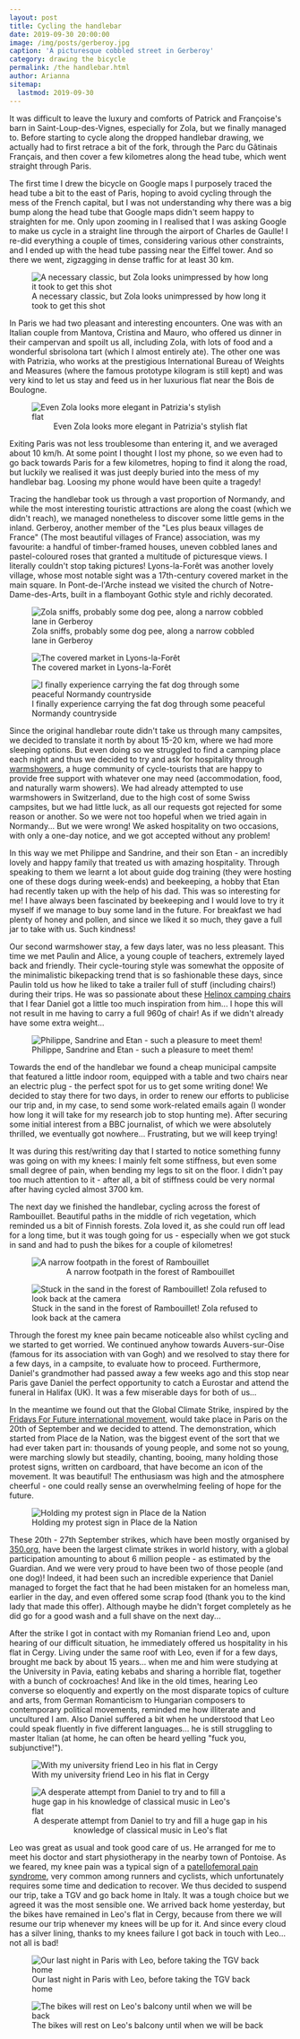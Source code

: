 ```yaml
---
layout: post
title: Cycling the handlebar
date: 2019-09-30 20:00:00
image: /img/posts/gerberoy.jpg
caption: 'A picturesque cobbled street in Gerberoy'
category: drawing the bicycle
permalink: /the handlebar.html
author: Arianna
sitemap:
  lastmod: 2019-09-30
---
```


It was difficult to leave the luxury and comforts of Patrick and Françoise's barn in Saint-Loup-des-Vignes, especially for Zola, but we finally managed to. Before starting to cycle along the dropped handlebar drawing, we actually had to first retrace a bit of the fork, through the Parc du Gâtinais Français, and then cover a few kilometres along the head tube, which went straight through Paris.   

The first time I drew the bicycle on Google maps I purposely traced the head tube a bit to the east of Paris, hoping to avoid cycling through the mess of the French capital, but I was not understanding why there was a big bump along the head tube that Google maps didn't seem happy to straighten for me. Only upon zooming in I realised that I was asking Google to make us cycle in a straight line through the airport of Charles de Gaulle! I re-did everything a couple of times, considering various other constraints, and I ended up with the head tube passing near the Eiffel tower. And so there we went, zigzagging in dense traffic for at least 30 km. 

<figure>
<img class="img-responsive center-block" src=" /img/posts/eiffel.jpg" alt="A necessary classic, but Zola looks unimpressed by how long it took to get this shot">
<figcaption>A necessary classic, but Zola looks unimpressed by how long it took to get this shot</figcaption>
</figure> 

In Paris we had two pleasant and interesting encounters. One was with an Italian couple from Mantova, Cristina and Mauro, who offered us dinner in their campervan and spoilt us all, including Zola, with lots of food and a wonderful sbrisolona tart (which I almost entirely ate). The other one was with Patrizia, who works at the prestigious International Bureau of Weights and Measures (where the famous prototype kilogram is still kept) and was very kind to let us stay and feed us in her luxurious flat near the Bois de Boulogne.  

<figure>
<img class="img-responsive center-block" src=" /img/posts/patrizia.jpg" style="max-width: 360px;" alt="Even Zola looks more elegant in Patrizia's stylish flat">
<figcaption style="text-align: center;">Even Zola looks more elegant in Patrizia's stylish flat</figcaption>
</figure>

Exiting Paris was not less troublesome than entering it, and we averaged about 10 km/h. At some point I thought I lost my phone, so we even had to go back towards Paris for a few kilometres, hoping to find it along the road, but luckily we realised it was just deeply buried into the mess of my handlebar bag. Loosing my phone would have been quite a tragedy!

Tracing the handlebar took us through a vast proportion of Normandy, and while the most interesting touristic attractions are along the coast (which we didn't reach), we managed nonetheless to discover some little gems in the inland. Gerberoy, another member of the "Les plus beaux villages de France" (The most beautiful villages of France) association, was my favourite: a handful of timber-framed houses, uneven cobbled lanes and pastel-coloured roses that granted a multitude of picturesque views. I literally couldn't stop taking pictures! Lyons-la-Forêt was another lovely village, whose most notable sight was a 17th-century covered market in the main square. In Pont-de-l'Arche instead we visited the church of Notre-Dame-des-Arts, built in a flamboyant Gothic style and richly decorated.    

<figure>
<img class="img-responsive center-block" src=" /img/posts/gerberoy2.jpg" alt="Zola sniffs, probably some dog pee, along a narrow cobbled lane in Gerberoy">
<figcaption>Zola sniffs, probably some dog pee, along a narrow cobbled lane in Gerberoy</figcaption>
</figure>

<figure>
<img class="img-responsive center-block" src=" /img/posts/lyons.jpg" alt="The covered market in Lyons-la-Forêt">
<figcaption>The covered market in Lyons-la-Forêt</figcaption>
</figure>

<figure>
<img class="img-responsive center-block" src=" /img/posts/ari-cargo.jpg" alt="I finally experience carrying the fat dog through some peaceful Normandy countryside">
<figcaption>I finally experience carrying the fat dog through some peaceful Normandy countryside</figcaption>
</figure>

Since the original handlebar route didn't take us through many campsites, we decided to translate it north by about 15-20 km, where we had more sleeping options. But even doing so we struggled to find a camping place each night and thus we decided to try and ask for hospitality through <a class="special" href="https://www.warmshowers.org/">warmshowers</a>, a huge community of cycle-tourists that are happy to provide free support with whatever one may need (accommodation, food, and naturally warm showers). We had already attempted to use warmshowers in Switzerland, due to the high cost of some Swiss campsites, but we had little luck, as all our requests got rejected for some reason or another. So we were not too hopeful when we tried again in Normandy... But we were wrong! We asked hospitality on two occasions, with only a one-day notice, and we got accepted without any problem! 

In this way we met Philippe and Sandrine, and their son Etan - an incredibly lovely and happy family that treated us with amazing hospitality. Through speaking to them we learnt a lot about guide dog training (they were hosting one of these dogs during week-ends) and beekeeping, a hobby that Etan had recently taken up with the help of his dad. This was so interesting for me! I have always been fascinated by beekeeping and I would love to try it myself if we manage to buy some land in the future. For breakfast we had plenty of honey and pollen, and since we liked it so much, they gave a full jar to take with us. Such kindness!

Our second warmshower stay, a few days later, was no less pleasant. This time we met Paulin and Alice, a young couple of teachers, extremely layed back and friendly. Their cycle-touring style was somewhat the opposite of the minimalistic bikepacking trend that is so fashionable these days, since Paulin told us how he liked to take a trailer full of stuff (including chairs!) during their trips. He was so passionate about these <a class="special" href="https://helinox.com/products/chair-one">Helinox camping chairs</a> that I fear Daniel got a little too much inspiration from him... I hope this will not result in me having to carry a full 960g of chair! As if we didn't already have some extra weight... 

<figure>
<img class="img-responsive center-block" src=" /img/posts/philippe-sandrine.jpg" alt="Philippe, Sandrine and Etan - such a pleasure to meet them!">
<figcaption>Philippe, Sandrine and Etan - such a pleasure to meet them!</figcaption>
</figure>

Towards the end of the handlebar we found a cheap municipal campsite that featured a little indoor room, equipped with a table and two chairs near an electric plug - the perfect spot for us to get some writing done! We decided to stay there for two days, in order to renew our efforts to publicise our trip and, in my case, to send some work-related emails again (I wonder how long it will take for my research job to stop hunting me). After securing some initial interest from a BBC journalist, of which we were absolutely thrilled, we eventually got nowhere... Frustrating, but we will keep trying!

It was during this rest/writing day that I started to notice something funny was going on with my knees: I mainly felt some stiffness, but even some small degree of pain, when bending my legs to sit on the floor. I didn't pay too much attention to it - after all, a bit of stiffness could be very normal after having cycled almost 3700 km. 

The next day we finished the handlebar, cycling across the forest of Rambouillet. Beautiful paths in the middle of rich vegetation, which reminded us a bit of Finnish forests. Zola loved it, as she could run off lead for a long time, but it was tough going for us - especially when we got stuck in sand and had to push the bikes for a couple of kilometres!

<figure>
<img class="img-responsive center-block" src=" /img/posts/rambouillet.jpg" style="max-width: 360px;" alt="A narrow footpath in the forest of Rambouillet">
<figcaption style="text-align: center;">A narrow footpath in the forest of Rambouillet</figcaption>
</figure>

<figure>
<img class="img-responsive center-block" src=" /img/posts/rambouillet-sand.jpg" alt="Stuck in the sand in the forest of Rambouillet! Zola refused to look back at the camera">
<figcaption>Stuck in the sand in the forest of Rambouillet! Zola refused to look back at the camera</figcaption>
</figure>

Through the forest my knee pain became noticeable also whilst cycling and we started to get worried. We continued anyhow towards Auvers-sur-Oise (famous for its association with van Gogh) and we resolved to stay there for a few days, in a campsite, to evaluate how to proceed. Furthermore, Daniel's grandmother had passed away a few weeks ago and this stop near Paris gave Daniel the perfect opportunity to catch a Eurostar and attend the funeral in Halifax (UK). It was a few miserable days for both of us...     

In the meantime we found out that the Global Climate Strike, inspired by the <a class="special" href="https://www.fridaysforfuture.org">Fridays For Future international movement</a>, would take place in Paris on the 20th of September and we decided to attend. The demonstration, which started from Place de la Nation, was the biggest event of the sort that we had ever taken part in: thousands of young people, and some not so young, were marching slowly but steadily, chanting, booing, many holding those protest signs, written on cardboard, that have become an icon of the movement. It was beautiful! The enthusiasm was high and the atmosphere cheerful - one could really sense an overwhelming feeling of hope for the future. 

<figure>
<img class="img-responsive center-block" src=" /img/posts/global-strike.jpg" alt="Holding my protest sign in Place de la Nation">
<figcaption>Holding my protest sign in Place de la Nation</figcaption>
</figure>

These 20th - 27th September strikes, which have been mostly organised by <a class="special" href="https://350.org/">350.org</a>, have been the largest climate strikes in world history, with a global participation amounting to about 6 million people - as estimated by the Guardian. And we were very proud to have been two of those people (and one dog)! Indeed, it had been such an incredible experience that Daniel managed to forget the fact that he had been mistaken for an homeless man, earlier in the day, and even offered some scrap food (thank you to the kind lady that made this offer). Although maybe he didn't forget completely as he did go for a good wash and a full shave on the next day...      

After the strike I got in contact with my Romanian friend Leo and, upon hearing of our difficult situation, he immediately offered us hospitality in his flat in Cergy. Living under the same roof with Leo, even if for a few days, brought me back by about 15 years... when me and him were studying at the University in Pavia, eating kebabs and sharing a horrible flat, together with a bunch of cockroaches! And like in the old times, hearing Leo converse so eloquently and expertly on the most disparate topics of culture and arts, from German Romanticism to Hungarian composers to contemporary political movements, reminded me how illiterate and uncultured I am. Also Daniel suffered a bit when he understood that Leo could speak fluently in five different languages... he is still struggling to master Italian (at home, he can often be heard yelling "fuck you, subjunctive!"). 

<figure>
<img class="img-responsive center-block" src=" /img/posts/leo.jpg" alt="With my university friend Leo in his flat in Cergy">
<figcaption>With my university friend Leo in his flat in Cergy</figcaption>
</figure>

<figure>
<img class="img-responsive center-block" src=" /img/posts/music.jpg" style="max-width: 360px;" alt="A desperate attempt from Daniel to try and to fill a huge gap in his knowledge of classical music in Leo's flat">
<figcaption style="text-align: center;">A desperate attempt from Daniel to try and fill a huge gap in his knowledge of classical music in Leo's flat</figcaption>
</figure>

Leo was great as usual and took good care of us. He arranged for me to meet his doctor and start physiotherapy in the nearby town of Pontoise. As we feared, my knee pain was a typical sign of a <a class="special" href="https://en.wikipedia.org/wiki/Patellofemoral_pain_syndrome">patellofemoral pain syndrome</a>, very common among runners and cyclists, which unfortunately requires some time and dedication to recover. We thus decided to suspend our trip, take a TGV and go back home in Italy. It was a tough choice but we agreed it was the most sensible one. We arrived back home yesterday, but the bikes have remained in Leo's flat in Cergy, because from there we will resume our trip whenever my knees will be up for it. And since every cloud has a silver lining, thanks to my knees failure I got back in touch with Leo... not all is bad! 

<figure>
<img class="img-responsive center-block" src=" /img/posts/leo-all.jpg" alt="Our last night in Paris with Leo, before taking the TGV back home">
<figcaption>Our last night in Paris with Leo, before taking the TGV back home</figcaption>
</figure>

<figure>
<img class="img-responsive center-block" src=" /img/posts/bikes-leo.jpg" alt="The bikes will rest on Leo's balcony until when we will be back">
<figcaption>The bikes will rest on Leo's balcony until when we will be back</figcaption>
</figure>